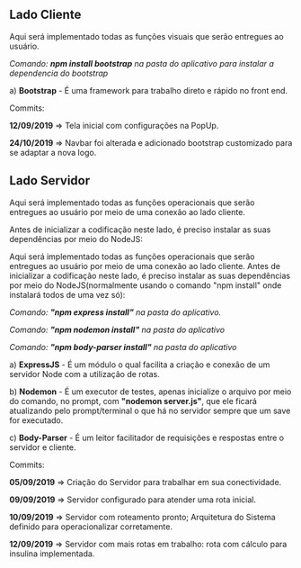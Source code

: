## Lado Cliente

Aqui será implementado todas as funções visuais que serão entregues ao usuário.

*Comando: **npm install bootstrap** na pasta do aplicativo para instalar a dependencia do bootstrap*

a) **Bootstrap** - É uma framework para trabalho direto e rápido no front end.

Commits:

**12/09/2019** => Tela inicial com configurações na PopUp.

**24/10/2019** => Navbar foi alterada e adicionado bootstrap customizado para se adaptar a nova logo.

## Lado Servidor

Aqui será implementado todas as funções operacionais que serão entregues ao usuário por meio de uma conexão ao lado cliente.

Antes de inicializar a codificação neste lado, é preciso instalar as suas dependências por meio do NodeJS:

Aqui será implementado todas as funções operacionais que serão entregues ao usuário por meio de uma conexão ao lado cliente. Antes de inicializar a codificação neste lado, é preciso instalar as suas dependências por meio do NodeJS(normalmente usando o comando "npm install" onde instalará todos de uma vez só):

*Comando: **"npm express install"** na pasta do aplicativo.*

*Comando: **"npm nodemon install"** na pasta do aplicativo*

*Comando: **"npm body-parser install"** na pasta do aplicativo*

a) **ExpressJS** - É um módulo o qual facilita a criação e conexão de um servidor Node com a utilização de rotas.

b) **Nodemon** - É um executor de testes, apenas inicialize o arquivo por meio do comando, no prompt, com **"nodemon server.js"**, que ele ficará atualizando pelo prompt/terminal o que há no servidor sempre que um save for executado.

c) **Body-Parser** - É um leitor facilitador de requisições e respostas entre o servidor e cliente.



Commits:

**05/09/2019** => Criação do Servidor para trabalhar em sua conectividade.

**09/09/2019** => Servidor configurado para atender uma rota inicial.

**10/09/2019** => Servidor com roteamento pronto; Arquitetura do Sistema definido para operacionalizar corretamente.

**12/09/2019** => Servidor com mais rotas em trabalho: rota com cálculo para insulina implementada.
